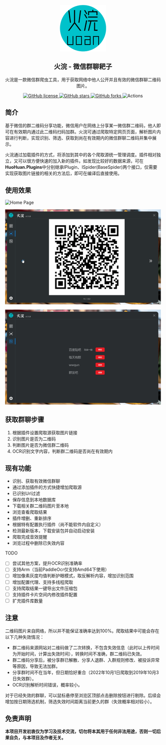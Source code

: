 <p align="center">
    <img src="src/HuoHuan/Resources/HuoHuan.png" width=150/>
</p>
<h2 align="center">火浣 - 微信群聊耙子</h2>
<div align="center">
火浣是一款微信群爬虫工具，用于获取网络中他人公开并且有效的微信群聊二维码图片。
</div>

<p align="center">
	<a href="https://github.com/laosanyuan/HuoHuan/blob/master/LICENSE">
		<img alt="GitHub license" src="https://img.shields.io/github/license/laosanyuan/HuoHuan">
	</a>
    <a href="https://github.com/laosanyuan/HuoHuan/stargazers">
        <img alt="GitHub stars" src="https://img.shields.io/github/stars/laosanyuan/HuoHuan">
    </a>
    <a href="https://github.com/laosanyuan/HuoHuan/network">
        <img alt="GitHub forks" src="https://img.shields.io/github/forks/laosanyuan/HuoHuan">
    </a>
    <a>
        <img alt="Actions" src="https://github.com/laosanyuan/HuoHuan/actions/workflows/HuoHuan - CI.yml/badge.svg?event=push">
    </a>
</p>

## 简介

基于微信的群二维码分享功能，微信用户在网络上分享某一微信群二维码，他人即可在有效期内通过此二维码扫码加群。火浣可通过爬取特定网页页面，解析图片内容进行判断，实现识别、筛选、获取到尚在有效期内的微信群聊二维码并集中展示。

火浣通过加载插件的方式，将添加到其中的各个爬取源统一管理调度。插件相对独立，又可以很方便快速的加入新的插件。如发现比较好的数据来源，可在**HuoHuan.Plugins**中分别继承IPlugin、ISpider(BaseSpider)两个接口，仅需要实现获取图片链接的相关的方法后，即可在编译后直接使用。

## 使用效果

![Home Page](/images/home_page.gif)

![View Page](/images/view_page.gif)

![View Page](/images/plugins_page.gif)

## 获取群聊步骤

1. 根据插件设置爬取源获取图片链接
2. 识别图片是否为二维码
3. 判断图片是否为微信群二维码
4. OCR识别文字内容，判断群二维码是否尚在有效期内

## 现有功能

* 识别、获取有效微信群聊
* 通过添加插件的方式快捷增加爬取源
* 已识别Url过滤
* 保存信息到本地数据库
* 下载相关群二维码图片至本地
* 浏览查看爬取结果
* 插件增删、重新排序
* 根据特有配置执行插件（尚不能软件内自定义）
* 检测最新版本，下载安装包并自动启动安装
* 爬取完成音效提醒
* 浏览过程中删除已失效内容

TODO

- [ ] 尝试其他方案，提升OCR识别准确率
- [ ] 支持Arm（当前PaddleOcr仅支持Amd64下使用）
- [ ] 增加像素灰度均值判断护眼模式，取反解析内容，增加识别范围
- [ ] 增加配置代理、支持多线程爬取
- [ ] 支持爬取结果一键导出文件压缩包
- [ ] 支持插件卡片空间内修改插件配置
- [ ] 扩充插件库数量

## 注意

二维码图片来自网络，所以并不能保证准确率达到100%。爬取结果中可能会存在以下几种失效情况：

* 群二维码来源网站对二维码做了二次转换，不包含失效信息（此时以上传时间为开始时间，计算出失效时间），转换时间不准确，群二维码已失效。
* 群二维码分享后，被分享群已解散、分享人退群、入群规则修改、被投诉异常等原因，导致无法加群。
* 分享群时间不在当年，但日期恰好重合（2022年10月1日爬取到2019年10月3日失效群）。
* OCR识别解析时间错误，概率较小。

对于已经失效的群聊，可以鼠标悬停至浏览区顶部点击删除按钮进行剔除。后续会增加按日期筛选机制，筛选失效时间距离当前更久的群（失效概率相对较小）。

##  免责声明

**本项目开发初衷仅为学习及技术交流，切勿将本其用于任何非法用途，否则一切后果自负，与本项目及作者无关。**